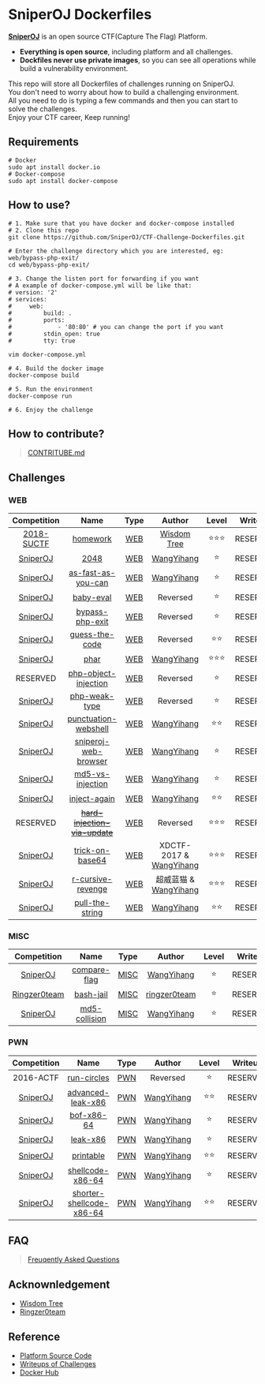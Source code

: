 # SniperOJ Dockerfiles

**[SniperOJ](https://github.com/SniperOJ)** is an open source CTF(Capture The Flag) Platform.  

* **Everything is open source**, including platform and all challenges.  
* **Dockfiles never use private images**, so you can see all operations while build a vulnerability environment.   

This repo will store all Dockerfiles of challenges running on SniperOJ.  
You don't need to worry about how to build a challenging environment.  
All you need to do is typing a few commands and then you can start to solve the challenges.  
Enjoy your CTF career, Keep running!  

## Requirements
```
# Docker
sudo apt install docker.io
# Docker-compose
sudo apt install docker-compose
```

## How to use?
```
# 1. Make sure that you have docker and docker-compose installed
# 2. Clone this repo
git clone https://github.com/SniperOJ/CTF-Challenge-Dockerfiles.git

# Enter the challenge directory which you are interested, eg: web/bypass-php-exit/
cd web/bypass-php-exit/

# 3. Change the listen port for forwarding if you want
# A example of docker-compose.yml will be like that:
# version: '2'
# services:
#     web:
#         build: .
#         ports:
#             - '80:80' # you can change the port if you want
#         stdin_open: true
#         tty: true

vim docker-compose.yml

# 4. Build the docker image
docker-compose build

# 5. Run the environment
docker-compose run

# 6. Enjoy the challenge
```

## How to contribute?
> [CONTRITUBE.md](CONTRIBUTE.md)

## Challenges
### WEB

| Competition | Name | Type | Author | Level | Writeup |
| :--: | :--: | :-----: | :-----: | :-----: | :-----: |
| [2018-SUCTF](http://suctf.xctf.org.cn/) |[homework](web/2018-suctf-homework)| [WEB](./web) |[Wisdom Tree](https://laworigin.github.io/)|:star::star::star:|RESERVED|
| [SniperOJ](https://www.sniperoj.com/) |[2048](web/2048)| [WEB](./web) |[WangYihang](https://github.com/WangYihang)|:star:|RESERVED|
| [SniperOJ](https://www.sniperoj.com/) |[as-fast-as-you-can](web/as-fast-as-you-can)| [WEB](./web) |[WangYihang](https://github.com/WangYihang)|:star:|RESERVED|
| [SniperOJ](https://www.sniperoj.com/) |[baby-eval](web/baby-eval)| [WEB](./web) |Reversed|:star:|RESERVED|
| [SniperOJ](https://www.sniperoj.com/) |[bypass-php-exit](web/bypass-php-exit)| [WEB](./web) |Reversed|:star:|RESERVED|
| [SniperOJ](https://www.sniperoj.com/) |[guess-the-code](web/guess-the-code)| [WEB](./web) |Reversed|:star::star:|RESERVED|
| [SniperOJ](https://www.sniperoj.com/) |[phar](web/phar)| [WEB](./web) |[WangYihang](https://github.com/WangYihang)|:star::star::star:|RESERVED|
| RESERVED |[php-object-injection](web/php-object-injection)| [WEB](./web) |Reversed|:star:|RESERVED|
| [SniperOJ](https://www.sniperoj.com/) |[php-weak-type](web/php-weak-type)| [WEB](./web) |Reversed|:star:|RESERVED|
| [SniperOJ](https://www.sniperoj.com/) |[punctuation-webshell](web/punctuation-webshell)| [WEB](./web) |[WangYihang](https://github.com/WangYihang)|:star::star:|RESERVED|
| [SniperOJ](https://www.sniperoj.com/) |[sniperoj-web-browser](web/sniperoj-web-browser)| [WEB](./web) |[WangYihang](https://github.com/WangYihang)|:star:|RESERVED|
| [SniperOJ](https://www.sniperoj.com/) |[md5-vs-injection](web/md5-vs-injection)| [WEB](./web) |[WangYihang](https://github.com/WangYihang)|:star:|RESERVED|
| [SniperOJ](https://www.sniperoj.com/) |[inject-again](web/inject-again)| [WEB](./web) |[WangYihang](https://github.com/WangYihang)|:star::star:|RESERVED|
| RESERVED |~~[hard-injection-via-update](web/hard-injection-via-update)~~| [WEB](./web) |Reversed|:star::star::star:|RESERVED|
| [SniperOJ](https://www.sniperoj.com/) |[trick-on-base64](web/trick-on-base64)| [WEB](./web) | XDCTF-2017 & [WangYihang](https://github.com/WangYihang)|:star::star::star:|RESERVED|
| [SniperOJ](https://www.sniperoj.com/) |[r-cursive-revenge](web/r-cursive-revenge)| [WEB](./web) | 超威蓝猫 & [WangYihang](https://github.com/WangYihang)|:star::star::star:|RESERVED|
| [SniperOJ](https://www.sniperoj.com/) |[pull-the-string](web/pull-the-string)| [WEB](./web) |[WangYihang](https://github.com/WangYihang)|:star::star:|RESERVED|

### MISC

| Competition | Name | Type | Author | Level | Writeup |
| :--: | :--: | :-----: | :-----: | :-----: | :-----: |
| [SniperOJ](https://www.sniperoj.com/) |[compare-flag](misc/compare-flag)| [MISC](./misc) |[WangYihang](https://github.com/WangYihang)|:star:|RESERVED|
| [Ringzer0team](https://ringzer0team.com/challenges) |[bash-jail](misc/bash-jail)| [MISC](./misc) |[ringzer0team]( https://ringzer0team.com/)|:star:|RESERVED|
| [SniperOJ](https://www.sniperoj.com/) |[md5-collision](misc/md5-collision)| [MISC](./misc) |[WangYihang](https://github.com/WangYihang)|:star:|RESERVED|

### PWN

| Competition | Name | Type | Author | Level | Writeup |
| :--: | :--: | :-----: | :-----: | :-----: | :-----: |
| 2016-ACTF |[run-circles](pwn/actf-run-circles)| [PWN](./pwn) |Reversed|:star:|RESERVED|
| [SniperOJ](https://www.sniperoj.com/) |[advanced-leak-x86](pwn/advanced-leak-x86)| [PWN](./pwn) |[WangYihang](https://github.com/WangYihang)|:star::star:|RESERVED|
| [SniperOJ](https://www.sniperoj.com/) |[bof-x86-64](pwn/bof-x86-64)| [PWN](./pwn) |[WangYihang](https://github.com/WangYihang)|:star:|RESERVED|
| [SniperOJ](https://www.sniperoj.com/) |[leak-x86](pwn/leak-x86)| [PWN](./pwn) |[WangYihang](https://github.com/WangYihang)|:star:|RESERVED|
| [SniperOJ](https://www.sniperoj.com/) |[printable](pwn/printable)| [PWN](./pwn) |[WangYihang](https://github.com/WangYihang)|:star::star:|RESERVED|
| [SniperOJ](https://www.sniperoj.com/) |[shellcode-x86-64](pwn/shellcode-x86-64)| [PWN](./pwn) |[WangYihang](https://github.com/WangYihang)|:star:|RESERVED|
| [SniperOJ](https://www.sniperoj.com/) |[shorter-shellcode-x86-64](pwn/shorter-shellcode-x86-64)| [PWN](./pwn) |[WangYihang](https://github.com/WangYihang)|:star::star:|RESERVED|



## FAQ
> [Freuqently Asked Questions](FAQ.md)

## Acknownledgement
* [Wisdom Tree](https://laworigin.github.io/)
* [Ringzer0team](https://ringzer0team.com)

## Reference
* [Platform Source Code](https://github.com/SniperOJ/SniperOJ-Platform)
* [Writeups of Challenges](https://github.com/SniperOJ/SniperOJ-Challenge-Writeups)
* [Docker Hub](https://hub.docker.com/u/sniperoj/)

